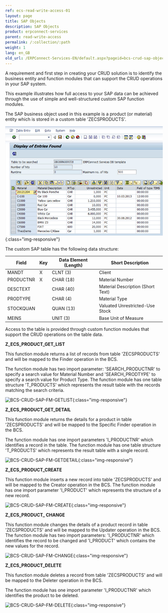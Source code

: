 ```yaml
---
ref: ecs-read-write-access-01
layout: page
title: SAP Objects
description: SAP Objects
product: erpconnect-services
parent: read-write-access
permalink: /:collection/:path
weight: 1
lang: en_GB
old_url: /ERPConnect-Services-EN/default.aspx?pageid=bcs-crud-sap-objects
---
```


A requirement and first step in creating your CRUD solution is to identify the business entity and function modules that can support the CRUD operations in your SAP system.

This example illustrates how full access to your SAP data can be achieved through the use of simple and well-structured custom SAP function modules.

The SAP business object used in this example is a product (or material) entity which is stored in a custom table 'ZECSPRODUCTS'.

![BCS-CRUD-SAP-Tables-ZECSPRODUCTS](/img/content/BCS-CRUD-SAP-Tables-ZECSPRODUCTS.png){:class="img-responsive"}

The custom SAP table has the following data structure:

| Field     | Key | Data Element (Length) | Short Description                 |
|-----------|-----|-----------------------|-----------------------------------|
| MANDT     | X   | CLNT (3)              | Client                            |
| PRODUCTNR | X   | CHAR (18)             | Material Number                   |
| DESCTEXT  |     | CHAR (40)             | Material Description (Short Text) |
| PRODTYPE  |     | CHAR (4)              | Material Type                     |
| STOCKQUAN |     | QUAN (13)             | Valuated Unrestricted-Use Stock   |
| MEINS     |     | UNIT (3)              | Base Unit of Measure              |

Access to the table is provided through custom function modules that support the CRUD operations on the table data.

**Z_ECS_PRODUCT_GET_LIST**

This function module returns a list of records from table 'ZECSPRODUCTS' and will be mapped to the Finder operation in the BCS.

The function module has two import parameter: 'SEARCH_PRODUCTNR' to specify a search value for Material Number and 'SEARCH_PRODTYPE' to specify a search value for Product Type. The function module has one table structure 'T_PRODUCTS' which represents the result table with the records matching the search criteria.

![BCS-CRUD-SAP-FM-GETLIST](/img/content/BCS-CRUD-SAP-FM-GETLIST.png){:class="img-responsive"}

**Z_ECS_PRODUCT_GET_DETAIL**

This function module returns the details for a product in table 'ZECSPRODUCTS' and will be mapped to the Specific Finder operation in the BCS.

The function module has one import parameters 'I_PRODUCTNR' which identifies a record in the table. The function module has one table structure 'T_PRODUCTS' which represents the result table with a single record.

![BCS-CRUD-SAP-FM-GETDETAIL](/img/content/BCS-CRUD-SAP-FM-GETDETAIL.png){:class="img-responsive"}

**Z_ECS_PRODUCT_CREATE**

This function module inserts a new record into table 'ZECSPRODUCTS' and will be mapped to the Creator operation in the BCS.
The function module has one import parameter 'I_PRODUCT' which represents the structure of a new record.

![BCS-CRUD-SAP-FM-CREATE](/img/content/BCS-CRUD-SAP-FM-CREATE.png){:class="img-responsive"}

**Z_ECS_PRODUCT_ CHANGE**

This function module changes the details of a product record in table 'ZECSPRODUCTS' and will be mapped to the Updater operation in the BCS.
The function module has two import parameters: 'I_PRODUCTNR' which identifies the record to be changed and 'I_PRODUCT' which contains the new values for the record.

![BCS-CRUD-SAP-FM-CHANGE](/img/content/BCS-CRUD-SAP-FM-CHANGE.png){:class="img-responsive"}

**Z_ECS_PRODUCT_DELETE**

This function module deletes a record from table 'ZECSPRODUCTS' and will be mapped to the Deleter operation in the BCS.

The function module has one import parameter 'I_PRODUCTNR' which identifies the product to be deleted.

![BCS-CRUD-SAP-FM-DELETE](/img/content/BCS-CRUD-SAP-FM-DELETE.png){:class="img-responsive"}